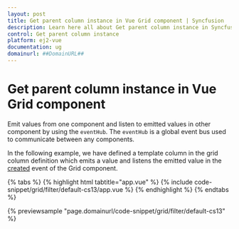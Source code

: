 ```yaml
---
layout: post
title: Get parent column instance in Vue Grid component | Syncfusion
description: Learn here all about Get parent column instance in Syncfusion Vue Grid component of Syncfusion Essential JS 2 and more.
control: Get parent column instance 
platform: ej2-vue
documentation: ug
domainurl: ##DomainURL##
---
```


# Get parent column instance in Vue Grid component

Emit values from one component and listen to emitted values in other component by using the `eventHub`. The `eventHub` is a global event bus used to communicate between any components.

In the following example, we have defined a template column in the grid column definition which emits a value and listens the emitted value in the [created](https://ej2.syncfusion.com/vue/documentation/api/grid/#created) event of the Grid component.

{% tabs %}
{% highlight html tabtitle="app.vue" %}
{% include code-snippet/grid/filter/default-cs13/app.vue %}
{% endhighlight %}
{% endtabs %}
        
{% previewsample "page.domainurl/code-snippet/grid/filter/default-cs13" %}
